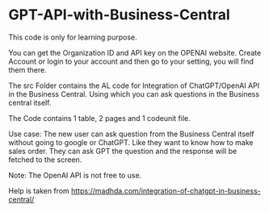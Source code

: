 # GPT-API-with-Business-Central
This code is only for learning purpose.

You can get the Organization ID and API key on the OPENAI website.
Create Account or login to your account and then go to your setting, you will find them there.



The src Folder contains the AL code for Integration of ChatGPT/OpenAI API in the Business Central. Using which you can ask questions in the Business central itself.

The Code contains 1 table, 2 pages and 1 codeunit file.

Use case: The new user can ask question from the Business Central itself without going to google or ChatGPT. Like they want to know how to make sales order. They can ask GPT the question and the response will be fetched to the screen.

Note: The OpenAI API is not free to use.

Help is taken from https://madhda.com/integration-of-chatgpt-in-business-central/
